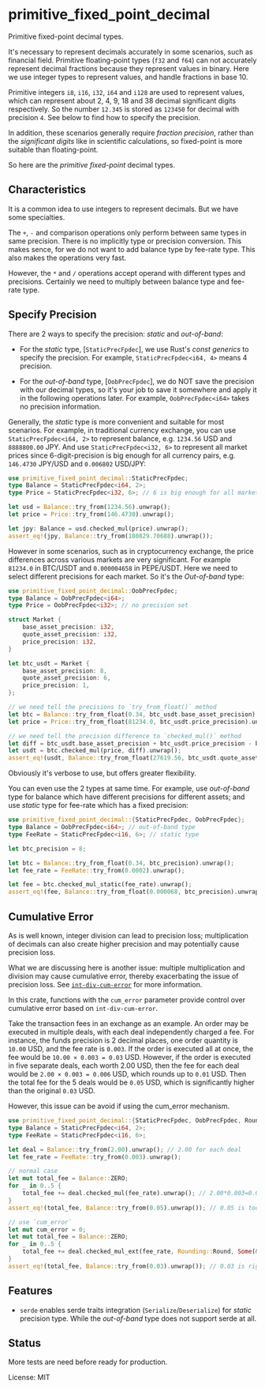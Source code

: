 # primitive_fixed_point_decimal

Primitive fixed-point decimal types.

It's necessary to represent decimals accurately in some scenarios,
such as financial field. Primitive floating-point types (`f32`
and `f64`) can not accurately represent decimal fractions because
they represent values in binary. Here we use integer types to
represent values, and handle fractions in base 10.

Primitive integers `i8`, `i16`, `i32`, `i64` and `i128` are used to represent
values, which can represent about 2, 4, 9, 18 and 38 decimal significant
digits respectively. So the number `12.345` is stored as `123450`
for decimal with precision `4`. See below to find how to specify
the precision.

In addition, these scenarios generally require *fraction precision*,
rather than the *significant digits* like in scientific calculations,
so fixed-point is more suitable than floating-point.

So here are the *primitive fixed-point* decimal types.

## Characteristics

It is a common idea to use integers to represent decimals. But we have
some specialties.

The `+`, `-` and comparison operations only perform between same types in
same precision. There is no implicitly type or precision conversion.
This makes sence, for we do not want to add balance type by
fee-rate type. This also makes the operations very fast.

However, the `*` and `/` operations accept operand with different
types and precisions. Certainly we need to multiply between balance type
and fee-rate type.

## Specify Precision

There are 2 ways to specify the precision: *static* and *out-of-band*:

- For the *static* type, [`StaticPrecFpdec`], we use Rust's *const generics*
  to specify the precision. For example, `StaticPrecFpdec<i64, 4>` means
  4 precision.

- For the *out-of-band* type, [`OobPrecFpdec`], we do NOT save the
  precision with our decimal types, so it's your job to save it somewhere
  and apply it in the following operations later. For example,
  `OobPrecFpdec<i64>` takes no precision information.

Generally, the *static* type is more convenient and suitable for most
scenarios. For example, in traditional currency exchange, you can use
`StaticPrecFpdec<i64, 2>` to represent balance, e.g. `1234.56` USD and
`8888800.00` JPY. And use `StaticPrecFpdec<i32, 6>` to represent all
market prices since 6-digit-precision is big enough for all currency
pairs, e.g. `146.4730` JPY/USD and `0.006802` USD/JPY:

```rust
use primitive_fixed_point_decimal::StaticPrecFpdec;
type Balance = StaticPrecFpdec<i64, 2>;
type Price = StaticPrecFpdec<i32, 6>; // 6 is big enough for all markets

let usd = Balance::try_from(1234.56).unwrap();
let price = Price::try_from(146.4730).unwrap();

let jpy: Balance = usd.checked_mul(price).unwrap();
assert_eq!(jpy, Balance::try_from(180829.70688).unwrap());
```

However in some scenarios, such as in cryptocurrency exchange, the
price differences across various markets are very significant. For
example `81234.0` in BTC/USDT and `0.000004658` in PEPE/USDT. Here
we need to select different precisions for each market. So it's
the *Out-of-band* type:

```rust
use primitive_fixed_point_decimal::OobPrecFpdec;
type Balance = OobPrecFpdec<i64>;
type Price = OobPrecFpdec<i32>; // no precision set

struct Market {
    base_asset_precision: i32,
    quote_asset_precision: i32,
    price_precision: i32,
}

let btc_usdt = Market {
    base_asset_precision: 8,
    quote_asset_precision: 6,
    price_precision: 1,
};

// we need tell the precisions to `try_from_float()` method
let btc = Balance::try_from_float(0.34, btc_usdt.base_asset_precision).unwrap();
let price = Price::try_from_float(81234.0, btc_usdt.price_precision).unwrap();

// we need tell the precision difference to `checked_mul()` method
let diff = btc_usdt.base_asset_precision + btc_usdt.price_precision - btc_usdt.quote_asset_precision;
let usdt = btc.checked_mul(price, diff).unwrap();
assert_eq!(usdt, Balance::try_from_float(27619.56, btc_usdt.quote_asset_precision).unwrap());
```

Obviously it's verbose to use, but offers greater flexibility.

You can even use the 2 types at same time. For example, use *out-of-band*
type for balance which have different precisions for different assets; and
use *static* type for fee-rate which has a fixed precision:

```rust
use primitive_fixed_point_decimal::{StaticPrecFpdec, OobPrecFpdec};
type Balance = OobPrecFpdec<i64>; // out-of-band type
type FeeRate = StaticPrecFpdec<i16, 6>; // static type

let btc_precision = 8;

let btc = Balance::try_from_float(0.34, btc_precision).unwrap();
let fee_rate = FeeRate::try_from(0.0002).unwrap();

let fee = btc.checked_mul_static(fee_rate).unwrap();
assert_eq!(fee, Balance::try_from_float(0.000068, btc_precision).unwrap());
```

## Cumulative Error

As is well known, integer division can lead to precision loss; multiplication
of decimals can also create higher precision and may potentially cause
precision loss.

What we are discussing here is another issue: multiple multiplication and
division may cause cumulative error, thereby exacerbating the issue of
precision loss. See [`int-div-cum-error`](https://docs.rs/int-div-cum-error)
for more information.

In this crate, functions with the `cum_error` parameter provide control
over cumulative error based on `int-div-cum-error`.

Take the transaction fees in an exchange as an example. An order may be
executed in multiple deals, with each deal independently charged a fee.
For instance, the funds precision is 2 decimal places, one order quantity
is `10.00` USD, and the fee rate is `0.003`. If the order is executed all
at once, the fee would be `10.00 × 0.003 = 0.03` USD. However, if the
order is executed in five separate deals, each worth 2.00 USD, then the
fee for each deal would be `2.00 × 0.003 = 0.006` USD, which rounds up
to `0.01` USD. Then the total fee for the 5 deals would be `0.05` USD,
which is significantly higher than the original `0.03` USD.

However, this issue can be avoid if using the cum_error mechanism.

```rust
use primitive_fixed_point_decimal::{StaticPrecFpdec, OobPrecFpdec, Rounding};
type Balance = StaticPrecFpdec<i64, 2>;
type FeeRate = StaticPrecFpdec<i16, 6>;

let deal = Balance::try_from(2.00).unwrap(); // 2.00 for each deal
let fee_rate = FeeRate::try_from(0.003).unwrap();

// normal case
let mut total_fee = Balance::ZERO;
for _ in 0..5 {
    total_fee += deal.checked_mul(fee_rate).unwrap(); // 2.00*0.003=0.006 ~> 0.01
}
assert_eq!(total_fee, Balance::try_from(0.05).unwrap()); // 0.05 is too big

// use `cum_error`
let mut cum_error = 0;
let mut total_fee = Balance::ZERO;
for _ in 0..5 {
    total_fee += deal.checked_mul_ext(fee_rate, Rounding::Round, Some(&mut cum_error)).unwrap();
}
assert_eq!(total_fee, Balance::try_from(0.03).unwrap()); // 0.03 is right
```

## Features

- `serde` enables serde traits integration (`Serialize`/`Deserialize`)
  for *static* precision type. While the *out-of-band* type does not
  support serde at all.

## Status

More tests are need before ready for production.

License: MIT
